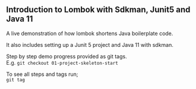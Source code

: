 ## Introduction to Lombok with Sdkman, Junit5 and Java 11

A live demonstration of how lombok shortens Java boilerplate code.

It also includes setting up a Junit 5 project and Java 11 with sdkman.

Step by step demo progress provided as git tags.\
E.g. `git checkout 01-project-skeleton-start`

To see all steps and tags run;\
`git tag`
